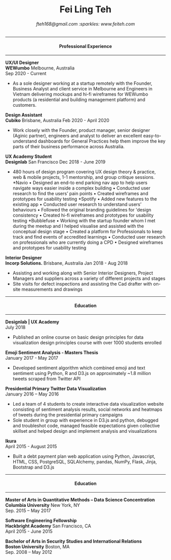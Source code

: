 <h1 align="center"> Fei Ling Teh </h1>
<h6 align="center"> fteh168@gmail.com :sparkles: www.feiteh.com </h6>

------ 

<h4 align="center"> Professional Experience </h4>

------
**UX/UI Designer**  
**WEWumbo** Melbourne, Australia  
Sep 2020 - Current
* As a sole designer working at a startup remotely with the Founder, Business Analyst and
client service in Melbourne and Engineers in Vietnam delivering mockups and
hi-fi wireframes for WEWumbo products (a residential and building
management platform) and customers.

**Design Assistant**  
**Cubiko** Brisbane, Australia 
Feb 2020 - April 2020
* Work closely with the Founder, product manager, senior designer (Aginic
partner), engineers and analyst to deliver an excellent easy-to-understand
dashboards for General Practices help them improve the key parts of their
business performance across Australia.

**UX Academy Student**  
**Designlab** San Francisco 
Dec 2018 - June 2019
* 480 hours of design program covering UX design theory & practice, web &
mobile projects, 1-1 mentorship, and group critique sessions.
*Navio
• Designed an end-to end parking nav app to help users
navigate ways easier inside a complex building
• Conducted user research to find the users’ pain points
• Created wireframes and prototypes for usability testing
*Spotify
• Added new features to the existing app
• Conducted user research to understand users’ behaviours
• Followed the original branding guidelines for 'design consistency
• Created hi-fi wireframes and prototypes for usability testing
*Bubblefuse
• Working with the startup founder whom I met during the meetup and I helped visualise and assisted with
the conceptual design stage
• Created a platform for Professionals to keep track and find events of
accredited learnings
• Conducted user research on professionals who are currently doing
a CPD
• Designed wireframes and prototypes for usability testing

**Interior Designer**  
**Incorp Solutions.** Brisbane, Australia
Jan 2018 - Aug 2018
* Assisting and working along with Senior Interior Designers, Project
Managers and suppliers across a variety of different projects and stages
* Site visits for defect inspections and assisting the Cad drafter with
on-site measurements and drawings

------ 

<h4 align="center"> Education </h4>

------

**Designlab | UX Academy**  
July 2018
* Published an online course on basic design principles for data visualization design principles course with over 1000 students enrolled 

**Emoji Sentiment Analysis - Masters Thesis**  
January 2017 - May 2017
* Developed sentiment algorithm which combined emoji and text sentiment using Python, R and D3.js on approximately ~1.8 million tweets scraped from Twitter API 

**Presidential Primary Twitter Data Visualization**  
January 2016 – May 2016
*	Led a team of 4 students to create interactive data visualization website consisting of sentiment analysis results, social networks and heatmaps of tweets during the presidential primary campaigns
*	Sole student in group with experience in D3.js and python, debugged and troubleshot code, managed feasible expectations given collective skillset and helped design and implement analysis and visualizations

**Ikura**  
April 2015 - August 2015
* Built a debt payment plan web application using Python, Javascript, HTML, CSS, PostgreSQL, SQLAlchemy, pandas, NumPy, Flask, Jinja, Bootstrap and D3.js  


------ 

<h4 align="center"> Education </h4>

------

**Master of Arts in Quantitative Methods – Data Science Concentration**          
**Columbia University** New York, NY  
Sep. 2015 – May 2017

**Software Engineering Fellowship**  
**Hackbright Academy** San Francisco, CA  
April 2015 - June 2015

**Bachelor of Arts in Security Studies and International Relations**  
**Boston University** Boston, MA  
Sep. 2008 – May 2012 
